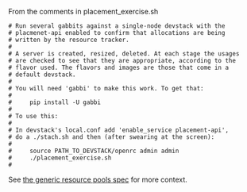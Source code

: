 
From the comments in placement_exercise.sh

```
# Run several gabbits against a single-node devstack with the
# placmenet-api enabled to confirm that allocations are being
# written by the resource tracker.
#
# A server is created, resized, deleted. At each stage the usages
# are checked to see that they are appropriate, according to the
# flavor used. The flavors and images are those that come in a
# default devstack.
#
# You will need 'gabbi' to make this work. To get that:
#
#     pip install -U gabbi
#
# To use this:
# 
# In devstack's local.conf add 'enable_service placement-api', 
# do a ./stach.sh and then (after swearing at the screen):
#
#     source PATH_TO_DEVSTACK/openrc admin admin
#     ./placement_exercise.sh
#
```

See [the generic resource pools
spec](http://specs.openstack.org/openstack/nova-specs/specs/newton/approved/generic-resource-pools.html)
for more context.
